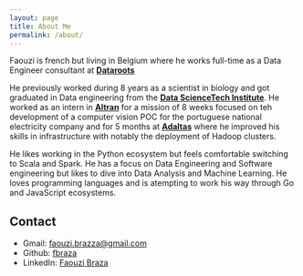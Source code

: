 ```yaml
---
layout: page
title: About Me
permalink: /about/
---
```


Faouzi is french but living in Belgium where he works full-time as a Data Engineer consultant at [**Dataroots**](https://dataroots.io/)

He previously worked during 8 years as a scientist in biology and got graduated in Data engineering from the [**Data ScienceTech Institute**](https://www.datasciencetech.institute/).
He worked as an intern in [**Altran**](https://capgemini-engineering.com/be/en/) for a mission of 8 weeks focused on teh development of a computer vision POC for the portuguese
national electricity company and for 5 months at [**Adaltas**](https://www.adaltas.com/en/) where he improved his skills in infrastructure with notably the deployment of Hadoop
clusters.

He likes working in the Python ecosystem but feels comfortable switching to Scala and Spark. He has a focus on Data Engineering and Software engineering but likes to dive into
Data Analysis and Machine Learning. He loves programming languages and is atempting to work his way through Go and JavaScript ecosystems.

Contact
--------

* Gmail: faouzi.brazza@gmail.com
* Github: [fbraza](https://github.com/fbraza)
* LinkedIn: [Faouzi Braza](https://www.linkedin.com/in/faouzi-braza/)
